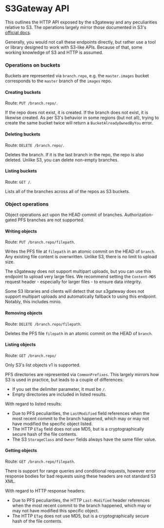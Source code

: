 # S3Gateway API

This outlines the HTTP API exposed by the s3gateway and any peculiarities
relative to S3. The operations largely mirror those documented in S3's
[official docs](https://docs.aws.amazon.com/AmazonS3/latest/API/Welcome.html).

Generally, you would not call these endpoints directly, but rather use a
tool or library designed to work with S3-like APIs. Because of that, some
working knowledge of S3 and HTTP is assumed.

### Operations on buckets

Buckets are represented via `branch.repo`, e.g. the `master.images` bucket
corresponds to the `master` branch of the `images` repo.

#### Creating buckets

Route: `PUT /branch.repo/`.

If the repo does not exist, it is created. If the branch does not exist, it
is likewise created. As per S3's behavior in some regions (but not all),
trying to create the same bucket twice will return a `BucketAlreadyOwnedByYou`
error.

#### Deleting buckets

Route: `DELETE /branch.repo/`.

Deletes the branch. If it is the last branch in the repo, the repo is also
deleted. Unlike S3, you can delete non-empty branches.

#### Listing buckets

Route: `GET /`.

Lists all of the branches across all of the repos as S3 buckets.

### Object operations

Object operations act upon the HEAD commit of branches. Authorization-gated
PFS branches are not supported.

#### Writing objects

Route: `PUT /branch.repo/filepath`.

Writes the PFS file at `filepath` in an atomic commit on the HEAD of `branch`.
Any existing file content is overwritten. Unlike S3, there is no limit to
upload size.

The s3gateway does not support multipart uploads, but you can use this
endpoint to upload very large files. We recommend setting the `Content-MD5`
request header - especially for larger files - to ensure data integrity.

Some S3 libraries and clients will detect that our s3gateway does not support
multipart uploads and automatically fallback to using this endpoint. Notably,
this includes minio.

#### Removing objects

Route: `DELETE /branch.repo/filepath`.

Deletes the PFS file `filepath` in an atomic commit on the HEAD of `branch`.

#### Listing objects

Route: `GET /branch.repo/`

Only S3's list objects v1 is supported.

PFS directories are represented via `CommonPrefixes`. This largely mirrors how
S3 is used in practice, but leads to a couple of differences:
* If you set the delimiter parameter, it must be `/`.
* Empty directories are included in listed results.

With regard to listed results:
* Due to PFS peculiarities, the `LastModified` field references when the most
recent commit to the branch happened, which may or may not have modified the
specific object listed.
* The HTTP `ETag` field does not use MD5, but is a cryptographically secure
hash of the file contents.
* The S3 `StorageClass` and `Owner` fields always have the same filler value.

#### Getting objects

Route: `GET /branch.repo/filepath`.

There is support for range queries and conditional requests, however error
response bodies for bad requests using these headers are not standard S3 XML.

With regard to HTTP response headers:
* Due to PFS peculiarities, the HTTP `Last-Modified` header references when
the most recent commit to the branch happened, which may or may not have
modified this specific object.
* The HTTP `ETag` does not use MD5, but is a cryptographically secure hash of
the file contents.
